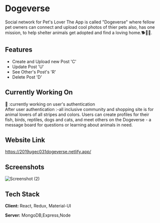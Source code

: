 
# Dogeverse
Social network for Pet's Lover
The App is called "Dogeverse" where fellow pet owners can connect and upload cool photos of thier pets also,
has one mission, to help shelter animals get adopted and find a loving home.🐕🐩🐶.


## Features

- Create and Upload new Post 'C'
- Update Post 'U'
- See Other's Post's 'R'
- Delete Post 'D'


## Currently  Working On
📢 :currently working on user's authentication
<br/>
After user authentication :-all inclusive community and shopping site is for animal lovers of all stripes and colors. Users can create profiles for their fish, birds, reptiles, dogs and cats, and meet others on the Dogeverse - a message board for questions or learning about animals in need.

## Website Link
https://2019ugec031dogeverse.netlify.app/

## Screenshots

![Screenshot (2)](https://user-images.githubusercontent.com/78685271/176116464-7d9c1832-a3be-4a22-a06c-a7eff9124fdf.png)

## Tech Stack

**Client:** React, Redux, Material-UI

**Server:** MongoDB,Express,Node

